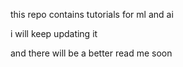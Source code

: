 this repo contains tutorials for ml and ai 

i will keep updating it 

and there will  be a better read me soon
